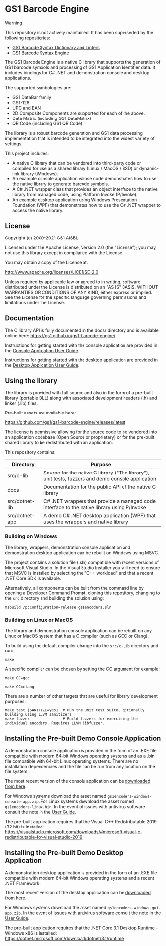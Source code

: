 GS1 Barcode Engine
==================

> [!WARNING]
>This repository is not actively maintained. It has been superseded by the following repositories:
>* [GS1 Barcode Syntax Dictionary and Linters](https://github.com/gs1/gs1-syntax-dictionary) 
>* [GS1 Barcode Syntax Engine](https://github.com/gs1/gs1-syntax-engine)

The GS1 Barcode Engine is a native C library that supports the generation of
GS1 barcode symbols and processing of GS1 Application Identifier data. It
includes bindings for C# .NET and demonstration console and desktop
applications.

The supported symbologies are:

* GS1 DataBar family
* GS1-128
* UPC and EAN
* 2D Composite Components are supported for each of the above.
* Data Matrix (including GS1 DataMatrix)
* QR Code (including GS1 QR Code)

The library is a robust barcode generation and GS1 data processing
implementation that is intended to be integrated into the widest variety of
settings.

This project includes:

  * A native C library that can be vendored into third-party code or compiled for use as a shared library (Linux / MacOS / BSD) or dynamic-link library (Windows).
  * An example console application whose code demonstrates how to use the native library to generate barcode symbols.
  * A C# .NET wrapper class that provides an object interface to the native library from managed code, using Platform Invoke (P/Invoke).
  * An example desktop application using Windows Presentation Foundation (WPF) that demonstrates how to use the C# .NET wrapper to access the native library.


License
-------

Copyright (c) 2000-2021 GS1 AISBL

Licensed under the Apache License, Version 2.0 (the "License"); you may not use
this library except in compliance with the License.

You may obtain a copy of the License at:

<http://www.apache.org/licenses/LICENSE-2.0>

Unless required by applicable law or agreed to in writing, software distributed
under the License is distributed on an "AS IS" BASIS, WITHOUT WARRANTIES OR
CONDITIONS OF ANY KIND, either express or implied. See the License for the
specific language governing permissions and limitations under the License.


Documentation
-------------

The C library API is fully documented in the docs/ directory and is
available online here: <https://gs1.github.io/gs1-barcode-engine/>

Instructions for getting started with the console application are provided in
the [Console Application User Guide](https://github.com/gs1/gs1-barcode-engine/wiki/Console-Application-User-Guide).

Instructions for getting started with the desktop application are provided in
the [Desktop Application User Guide](https://github.com/gs1/gs1-barcode-engine/wiki/Desktop-Application-User-Guide).


Using the library
------------------

The library is provided with full source and also in the form of a pre-built
library (portable DLL) along with associated development headers (.h) and
linker (.lib) files.

Pre-built assets are available here:

<https://github.com/gs1/gs1-barcode-engine/releases/latest>

The license is permissive allowing for the source code to be vendored into an
application codebase (Open Source or proprietary) or for the pre-built shared
library to be redistributed with an application.

This repository contains:

| Directory      | Purpose                                                                                           |
| -------------- | ------------------------------------------------------------------------------------------------- |
| src/c-lib      | Source for the native C library ("The library"), unit tests, fuzzers and demo console application |
| docs           | Documentation for the public API of the native C library                                          |
| src/dotnet-lib | C# .NET wrappers that provide a managed code interface to the native library using P/Invoke       |
| src/dotnet-app | A demo C# .NET desktop application (WPF) that uses the wrappers and native library                        |


### Building on Windows

The library, wrappers, demonstration console application and demonstration desktop application can be rebuilt on Windows
using MSVC.

The project contains a solution file (.sln) compatible with recent versions of
Microsoft Visual Studio. In the Visual Studio Installer you will need to ensure
that MSVC is installed by selecting the "C++ workload" and that a recent .NET
Core SDK is available.

Alternatively, all components can be built from the command line by opening a
Developer Command Prompt, cloning this repository, changing to the `src`
directory and building the solution using:

    msbuild /p:Configuration=release gs1encoders.sln


### Building on Linux or MacOS

The library and demonstration console application can be rebuilt on any Linux or MacOS system
that has a C compiler (such as GCC or Clang).

To build using the default compiler change into the `src/c-lib` directory and run:

    make

A specific compiler can be chosen by setting the CC argument for example:

    make CC=gcc

    make CC=clang

There are a number of other targets that are useful for library development
purposes:

    make test [SANITIZE=yes]  # Run the unit test suite, optionally building using LLVM sanitizers
    make fuzzer               # Build fuzzers for exercising the individual encoders. Requires LLVM libfuzzer.


Installing the Pre-built Demo Console Application
-------------------------------------------------

A demonstration console application is provided in the form of an .EXE file
compatible with modern 64-bit Windows operating systems and as a .bin file
compatible with 64-bit Linux operating systems. There are no installation
dependencies and the file can be run from any location on the file system.

The most recent version of the console application can be
[downloaded from here](https://github.com/gs1/gs1-barcode-engine/releases/latest).

For Windows systems download the asset named
`gs1encoders-windows-console-app.zip`. For Linux systems download the asset
named `gs1encoders-linux.bin`. In the event of issues with antivirus software
consult the note in the
[User Guide](https://github.com/gs1/gs1-barcode-engine/wiki/Console-Application-User-Guide).

The pre-built application requires that the Visual C++ Redistributable 2019 (32
bit) is installed: <https://visualstudio.microsoft.com/downloads/#microsoft-visual-c-redistributable-for-visual-studio-2019>


Installing the Pre-built Demo Desktop Application
-------------------------------------------------

A demonstration desktop application is provided in the form of an .EXE file
compatible with modern 64-bit Windows operating systems and a recent .NET
Framework.

The most recent version of the desktop application can be
[downloaded from here](https://github.com/gs1/gs1-barcode-engine/releases/latest).

For Windows systems download the asset named `gs1encoders-windows-gui-app.zip`. In
the event of issues with antivirus software consult the note in the
[User Guide](https://github.com/gs1/gs1-barcode-engine/wiki/Desktop-Application-User-Guide).

The pre-built application requires that the .NET Core 3.1 Desktop Runtime -
Windows x86 is installed: <https://dotnet.microsoft.com/download/dotnet/3.1/runtime>
